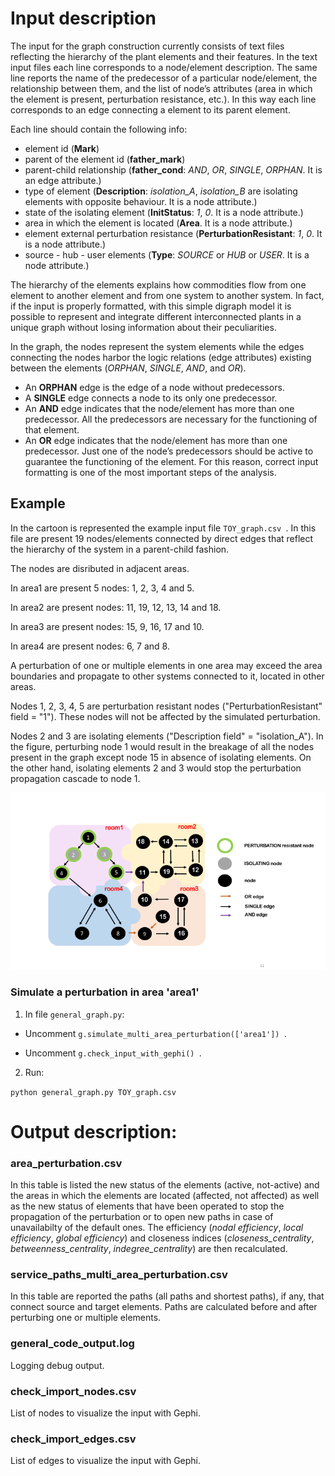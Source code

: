 # Input description

The input for the graph construction currently 
consists of text files reflecting the hierarchy of
the plant elements and their features.
In the text input files each line corresponds 
to a node/element description. 
The same line reports the name of the predecessor 
of a particular node/element, 
the relationship between them, and the list of 
node’s attributes (area in which the element is 
present, perturbation resistance, etc.).
In this way each line corresponds to an edge
connecting a element to its parent element.

Each line should contain the following info:
- element id (**Mark**)
- parent of the element id (**father_mark**)
- parent-child relationship 
(**father_cond**: *AND*, *OR*, *SINGLE*, *ORPHAN*. It is an edge attribute.)
- type of element 
(**Description**: *isolation_A*, *isolation_B* are isolating elements 
with opposite behaviour. It is a node attribute.)
- state of the isolating element 
(**InitStatus**: *1*, *0*. It is a node attribute.)
- area in which the element is located 
(**Area**. It is a node attribute.)
- element external perturbation resistance 
(**PerturbationResistant**: *1*, *0*. It is a node attribute.)
- source - hub - user elements 
(**Type**: *SOURCE* or *HUB* or *USER*. It is a node attribute.)

The hierarchy of the elements explains how commodities
flow from one element to another element
and from one system to another system. 
In fact, if the input is properly formatted, with this
simple digraph model it is possible to represent and 
integrate different interconnected plants
in a unique graph without losing information about 
their peculiarities. 

In the graph, the nodes represent the system elements 
while the edges connecting the nodes harbor the logic 
relations (edge attributes) existing between the elements 
(*ORPHAN*, *SINGLE*, *AND*, and *OR*).
- An **ORPHAN** edge is the edge of a node without predecessors.
- A **SINGLE** edge connects a node to its only one predecessor.
- An **AND** edge indicates that the node/element 
has more than one predecessor. All the predecessors are 
necessary for the functioning of that element.
- An **OR** edge indicates that the node/element has 
more than one predecessor. Just one of the node’s 
predecessors should be active to guarantee the functioning 
of the element.
For this reason, correct input formatting 
is one of the most important steps of the analysis.

## Example

In the cartoon is represented the example input file `TOY_graph.csv `.
In this file are present 19 nodes/elements connected by
direct edges that reflect the hierarchy of the system 
in a parent-child fashion.

The nodes are disributed in adjacent areas.

In area1 are present 5 nodes: 1, 2, 3, 4 and 5.

In area2 are present nodes: 11, 19, 12, 13, 14 and 18.

In area3 are present nodes: 15, 9, 16, 17 and 10.

In area4 are present nodes: 6, 7 and 8.

A perturbation of one or multiple elements in one area
may exceed the area boundaries and propagate
to other systems connected to it, located in other
areas. 

Nodes 1, 2, 3, 4, 5 are perturbation resistant nodes 
("PerturbationResistant" field = "1").
These nodes will not be affected by the simulated
perturbation.

Nodes 2 and 3 are isolating elements ("Description field" =
"isolation_A"). In the figure, perturbing node 1 would result 
in the breakage of all the nodes present in the graph except 
node 15 in absence of isolating elements. On the other hand, 
isolating elements 2 and 3 would stop the perturbation propagation
cascade to node 1.

!["TOY graph"](TOY_graph.png )

### Simulate a perturbation in area 'area1' 

1. In file `general_graph.py`:

* Uncomment  `g.simulate_multi_area_perturbation(['area1']) `.

* Uncomment  `g.check_input_with_gephi() `.

2. Run:

 `python general_graph.py TOY_graph.csv `


# Output description:

### area_perturbation.csv

In this table is listed the new status of the elements 
(active, not-active) and the areas in which the elements 
are located (affected, not affected) as well as the new status
of elements that have been operated to stop the 
propagation of the perturbation or to open new paths
in case of unavailabilty of the default ones. 
The efficiency (*nodal efficiency*, *local efficiency*, *global efficiency*)
and closeness indices (*closeness_centrality*, *betweenness_centrality*, 
*indegree_centrality*) are then recalculated.

### service_paths_multi_area_perturbation.csv

In this table are reported the paths (all paths and shortest paths), if any, 
that connect source and target elements.
Paths are calculated before and after perturbing one or multiple elements.

### general_code_output.log

Logging debug output.
### check_import_nodes.csv

List of nodes to visualize the input with Gephi.

### check_import_edges.csv

List of edges to visualize the input with Gephi.
